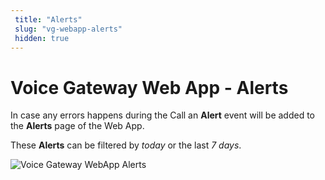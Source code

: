 ```yaml
---
 title: "Alerts" 
 slug: "vg-webapp-alerts" 
 hidden: true 
---
```


# Voice Gateway Web App - Alerts

In case any errors happens during the Call an **Alert** event will be added to the **Alerts** page of the Web App.

These **Alerts** can be filtered by _today_ or the last _7 days_.

<img src="{{config.site_url}}voicegateway/images/VG-webapp-alerts.png" alt="Voice Gateway WebApp Alerts" />
